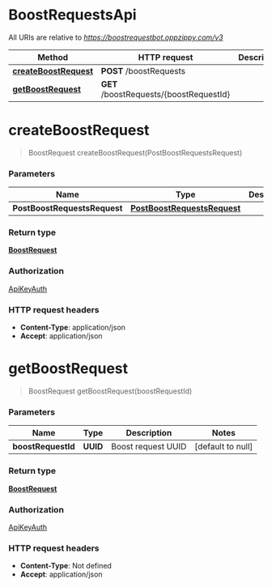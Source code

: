 # BoostRequestsApi

All URIs are relative to *https://boostrequestbot.oppzippy.com/v3*

| Method | HTTP request | Description |
|------------- | ------------- | -------------|
| [**createBoostRequest**](BoostRequestsApi.md#createBoostRequest) | **POST** /boostRequests |  |
| [**getBoostRequest**](BoostRequestsApi.md#getBoostRequest) | **GET** /boostRequests/{boostRequestId} |  |


<a name="createBoostRequest"></a>
# **createBoostRequest**
> BoostRequest createBoostRequest(PostBoostRequestsRequest)



### Parameters

|Name | Type | Description  | Notes |
|------------- | ------------- | ------------- | -------------|
| **PostBoostRequestsRequest** | [**PostBoostRequestsRequest**](../Models/PostBoostRequestsRequest.md)|  | [optional] |

### Return type

[**BoostRequest**](../Models/BoostRequest.md)

### Authorization

[ApiKeyAuth](../README.md#ApiKeyAuth)

### HTTP request headers

- **Content-Type**: application/json
- **Accept**: application/json

<a name="getBoostRequest"></a>
# **getBoostRequest**
> BoostRequest getBoostRequest(boostRequestId)



### Parameters

|Name | Type | Description  | Notes |
|------------- | ------------- | ------------- | -------------|
| **boostRequestId** | **UUID**| Boost request UUID | [default to null] |

### Return type

[**BoostRequest**](../Models/BoostRequest.md)

### Authorization

[ApiKeyAuth](../README.md#ApiKeyAuth)

### HTTP request headers

- **Content-Type**: Not defined
- **Accept**: application/json


